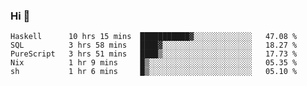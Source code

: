 ### Hi 👋

<!--START_SECTION:waka-->

```text
Haskell      10 hrs 15 mins  ███████████▓░░░░░░░░░░░░░   47.08 %
SQL          3 hrs 58 mins   ████▓░░░░░░░░░░░░░░░░░░░░   18.27 %
PureScript   3 hrs 51 mins   ████▒░░░░░░░░░░░░░░░░░░░░   17.73 %
Nix          1 hr 9 mins     █▒░░░░░░░░░░░░░░░░░░░░░░░   05.35 %
sh           1 hr 6 mins     █▒░░░░░░░░░░░░░░░░░░░░░░░   05.10 %
```

<!--END_SECTION:waka-->
